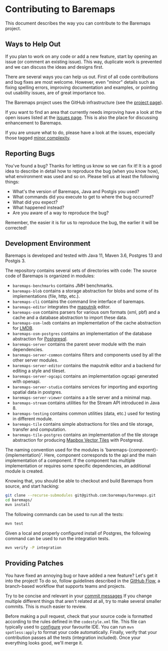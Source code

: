 # Contributing to Baremaps

This document describes the way you can contribute to the Baremaps project.

## Ways to Help Out

If you plan to work on any code or add a new feature, start by opening an issue 
(or comment an existing issue). This way, duplicate work is prevented and we can discuss the ideas
and designs first.

There are several ways you can help us out. First of all code contributions and
bug fixes are most welcome. However, even "minor" details such as fixing spelling
errors, improving documentation and examples, or pointing out usability issues, are of great importance too.

The Baremaps project uses the GitHub infrastructure (see the
[project page](https://github.com/baremaps/baremaps)).

If you want to find an area that currently needs improving have a look at the
open issues listed at the
[issues page](https://github.com/baremaps/baremaps/issues). This is also the place
for discussing enhancement to Baremaps.

If you are unsure what to do, please have a look at the issues, especially
those tagged
[minor complexity](https://github.com/baremaps/baremaps/labels/minor%20complexity).

## Reporting Bugs

You've found a bug? Thanks for letting us know so we can fix it! It is a good
idea to describe in detail how to reproduce the bug (when you know how), what
environment was used and so on. Please tell us at least the following things:

 * What's the version of Baremaps, Java and Postgis you used?
 * What commands did you execute to get to where the bug occurred?
 * What did you expect?
 * What happened instead?
 * Are you aware of a way to reproduce the bug?

Remember, the easier it is for us to reproduce the bug, the earlier it will be
corrected!

## Development Environment

Baremaps is developed and tested with Java 11, Maven 3.6, Postgres 13 and Postgis 3.

The repository contains several sets of directories with code:
The source code of Baremaps is organized in modules:

- `baremaps-benchmarks` contains JMH benchmarks.
- `baremaps-blob` contains a storage abstraction for blobs and some of its implementations (file, http, etc.).
- `baremaps-cli` contains the command line interface of baremaps.
- `baremaps-editor` integrates the [maputnik](https://maputnik.github.io/) editor.
- `baremaps-osm` contains parsers for various osm formats (xml, pbf) and a cache and a database abstraction to import these data.
- `baremaps-osm-lmdb` contains an implementation of the cache abstraction for [LMDB](https://github.com/lmdbjava/lmdbjava).
- `baremaps-osm-postgres` contains an implementation of the database abstraction for [Postgresql](https://www.postgresql.org).
- `baremaps-server` contains the parent sever module with the main dependencies.
- `baremaps-server-common` contains filters and components used by all the other server modules.
- `baremaps-server-editor` contains the maputnik editor and a backend for editing a style and tileset.
- `baremaps-server-ogcapi` contains an implementation ogcapi generated with openapi.
- `baremaps-server-studio` contains services for importing and exporting spatial data in postgres.
- `baremaps-server-viewer` contains a a tile server and a minimal map.
- `baremaps-stream` contains utilities for the Stream API introduced in Java 8.
- `baremaps-testing` contains common utilities (data, etc.) used for testing in different module.
- `baremaps-tile` contains simple abstractions for tiles and tile storage, transfer and computation.
- `baremaps-tile-postgres` contains an implementation of the tile storage abstraction for producing [Mapbox Vector Tiles](https://github.com/mapbox/vector-tile-spec) with Postgresql.

The naming convention used for the modules is 'baremaps-{component}-{implementation}'.
Here, component corresponds to the api and the main implementation of a component.
If the component has multiple implementation or requires some specific dependencies, an additional module is created.

Knowing that, you should be able to checkout and build Baremaps from source, and start hacking:

```bash
git clone --recurse-submodules git@github.com:baremaps/baremaps.git
cd baremaps/
mvn install
``` 

The following commands can be used to run all the tests:

```bash
mvn test
``` 

Given a local and properly configured install of Postgres, the following command can be used to run the integration tests.

```bash
mvn verify -P integration
```

## Providing Patches

You have fixed an annoying bug or have added a new feature? Let's
get it into the project! 
To do so, follow guidelines described in the [GitHub Flow](https://guides.github.com/introduction/flow/),
a branch-based workflow that supports teams and projects.

Try to be concise and relevant in your [commit messages](https://chris.beams.io/posts/git-commit/)
If you change multiple different things that aren't related at all, try to
make several smaller commits. This is much easier to review.

Before making a pull request, check that your source code is formatted according to the rules defined in the `codestyle.xml` file. 
This file can typically used to [configure](https://www.jetbrains.com/help/idea/settings-code-style.html) your favourite IDE.
You can run `mvn spotless:apply` to format your code automatically.
Finally, verify that your contribution passes all the tests (integration included).
Once your everything looks good, we'll merge it.



